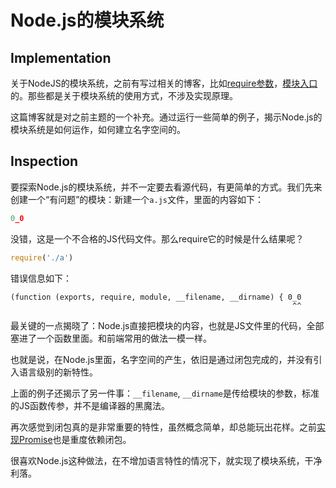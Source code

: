 # Node.js的模块系统



## Implementation

关于NodeJS的模块系统，之前有写过相关的博客，比如[require参数][require]，[模块入口][package]的。那些都是关于模块系统的使用方式，不涉及实现原理。

这篇博客就是对之前主题的一个补充。通过运行一些简单的例子，揭示Node.js的模块系统是如何运作，如何建立名字空间的。


## Inspection

要探索Node.js的模块系统，并不一定要去看源代码，有更简单的方式。我们先来创建一个“有问题”的模块：新建一个`a.js`文件，里面的内容如下：
```js
0_0
```

没错，这是一个不合格的JS代码文件。那么require它的时候是什么结果呢？

```js
require('./a')
```

错误信息如下：
```
(function (exports, require, module, __filename, __dirname) { 0_0
                                                               ^^
```

最关键的一点揭晓了：Node.js直接把模块的内容，也就是JS文件里的代码，全部塞进了一个函数里面。和前端常用的做法一模一样。

也就是说，在Node.js里面，名字空间的产生，依旧是通过闭包完成的，并没有引入语言级别的新特性。

上面的例子还揭示了另一件事：`__filename`, `__dirname`是传给模块的参数，标准的JS函数传参，并不是编译器的黑魔法。

再次感觉到闭包真的是非常重要的特性，虽然概念简单，却总能玩出花样。之前[实现Promise][promise]也是重度依赖闭包。

很喜欢Node.js这种做法，在不增加语言特性的情况下，就实现了模块系统，干净利落。


[require]: /blogs/2016/11/23/10.46.html
[package]: /blogs/2017/01/17/12.18.html
[promise]: /blogs/2016/10/27/13.10.html
